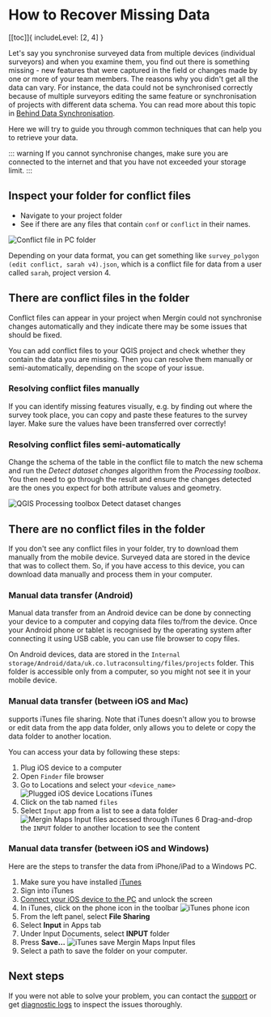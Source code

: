 # How to Recover Missing Data

[[toc]]{ includeLevel: [2, 4] }

Let's say you synchronise surveyed data from multiple devices (individual surveyors) and when you examine them, you find out there is something missing - new features that were captured in the field or changes made by one or more of your team members. 
The reasons why you didn't get all the data can vary. For instance, the data could not be synchronised correctly because of multiple surveyors editing the same feature or synchronisation of projects with different data schema. You can read more about this topic in [Behind Data Synchronisation](../synchronisation.md).

Here we will try to guide you through common techniques that can help you to retrieve your data.

::: warning
If you cannot synchronise changes, make sure you are connected to the internet and that you have not exceeded your storage limit.
:::

## Inspect your folder for conflict files
- Navigate to your project folder
- See if there are any files that contain `conf` or `conflict` in their names. 

![Conflict file in PC folder](./folder-conflict-file.jpg "Conflict file in PC folder")

Depending on your data format, you can get something like `survey_polygon (edit conflict, sarah v4).json`, which is a conflict file for data from a user called `sarah`, project version 4.

## There are conflict files in the folder
Conflict files can appear in your project when Mergin could not synchronise changes automatically and they indicate there may be some issues that should be fixed.

You can add conflict files to your QGIS project and check whether they contain the data you are missing. Then you can resolve them manually or semi-automatically, depending on the scope of your issue.

### Resolving conflict files manually
If you can identify missing features visually, e.g. by finding out where the survey took place, you can copy and paste these features to the survey layer. Make sure the values have been transferred over correctly!

### Resolving conflict files semi-automatically
Change the schema of the table in the conflict file to match the new schema and run the *Detect dataset changes* algorithm from the *Processing toolbox*. You then need to go through the result and ensure the changes detected are the ones you expect for both attribute values and geometry.

![QGIS Processing toolbox Detect dataset changes](./qgis-detect-dataset-changes.jpg "QGIS Processing toolbox Detect dataset changes")

## There are no conflict files in the folder
If you don't see any conflict files in your folder, try to download them manually from the mobile device. Surveyed data are stored in the device that was to collect them. So, if you have access to this device, you can download data manually and process them in your computer.

### Manual data transfer (Android)
Manual data transfer from an Android device can be done by connecting your device to a computer and copying data files to/from the device. Once your Android phone or tablet is recognised by the operating system after connecting it using USB cable, you can use file browser to copy files. 

On Android devices, data are stored in the `Internal storage/Android/data/uk.co.lutraconsulting/files/projects` folder. This folder is accessible only from a computer, so you might not see it in your mobile device.

### Manual data transfer (between iOS and Mac)
<MobileAppName /> supports iTunes file sharing. Note that iTunes doesn't allow you to browse or edit data from the app data folder, only allows you to delete or copy the data folder to another location. 

You can access your data by following these steps:
1. Plug iOS device to a computer
2. Open `Finder` file browser
3. Go to Locations and select your `<device_name>`
![Plugged iOS device Locations iTunes](./itunes.jpg "iTunes iOS device plugged to a computer")
4. Click on the tab named `files`  
5. Select `Input` app from a list to see a data folder
![Mergin Maps Input files accessed through iTunes](./itunes2.jpg "Mergin Maps Input files accessed through iTunes")
6 Drag-and-drop the `INPUT` folder to another location to see the content

### Manual data transfer (between iOS and Windows)
Here are the steps to transfer the data from iPhone/iPad to a Windows PC.

1. Make sure you have installed [iTunes](https://support.apple.com/en-us/HT210384)
2. Sign into iTunes
3. [Connect your iOS device to the PC](https://support.apple.com/en-gb/guide/iphone/iph42d9b3178/15.0/ios/15.0) and unlock the screen
4. In iTunes, click on the phone icon in the toolbar
![iTunes phone icon](./ios_win_itunes.jpg "iTunes phone icon")
5. From the left panel, select **File Sharing**
6. Select **Input** in Apps tab
7. Under Input Documents, select **INPUT** folder
8. Press **Save...**
![iTunes save Mergin Maps Input files](./ios_win_itunes_input.jpg "iTunes save Mergin Maps Input files")
9. Select a path to save the folder on your computer.

## Next steps
If you were not able to solve your problem, you can contact the [support](../../misc//troubleshoot/#support) or get [diagnostic logs](../../misc/troubleshoot/#diagnostic-logs) to inspect the issues thoroughly.

<CommunityJoin />
